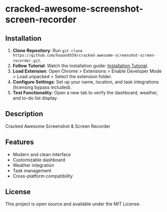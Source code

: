 # cracked-awesome-screenshot-screen-recorder

## Installation
1. **Clone Repository**: Run `git clone https://github.com/hoaan9559/cracked-awesome-screenshot-screen-recorder.git`.
2. **Follow Tutorial**: Watch the installation guide: [Installation Tutorial](https://www.youtube.com/watch?v=yVvvA8kaIuk).
3. **Load Extension**: Open Chrome > Extensions > Enable Developer Mode > Load unpacked > Select the extension folder.
4. **Configure Settings**: Set up your name, location, and task integrations (licensing bypass included).
5. **Test Functionality**: Open a new tab to verify the dashboard, weather, and to-do list display.

## Description
Cracked Awesome Screenshot & Screen Recorder

## Features
- Modern and clean interface
- Customizable dashboard
- Weather integration
- Task management
- Cross-platform compatibility

## License
This project is open source and available under the MIT License.